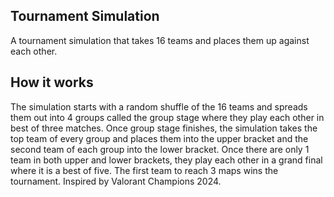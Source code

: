 ## Tournament Simulation

A tournament simulation that takes 16 teams and places them up against each other. 

## How it works

The simulation starts with a random shuffle of the 16 teams and spreads them out into 4 groups called the group stage where they play each other in best of three matches. Once group stage finishes, the simulation takes the top team of every group and places them into the upper bracket and the second team of each group into the lower bracket. Once there are only 1 team in both upper and lower brackets, they play each other in a grand final where it is a best of five. The first team to reach 3 maps wins the tournament. Inspired by Valorant Champions 2024.





